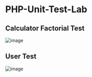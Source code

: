 # PHP-Unit-Test-Lab

## Calculator Factorial Test
![image](https://user-images.githubusercontent.com/81237428/226886948-ae76cc48-ca1b-4ad3-9e57-323d800b1296.png)

## User Test
![image](https://user-images.githubusercontent.com/81237428/226886781-b5a9cfef-7755-48a8-b91b-a90298d2d71d.png)
